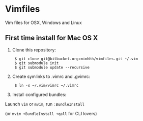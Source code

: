 Vimfiles
========

Vim files for OSX, Windows and Linux

## First time install for Mac OS X
1. Clone this repository:

        $ git clone git@bitbucket.org:minhhh/vimfiles.git ~/.vim
        $ git submodule init
        $ git submodule update --recursive

2. Create symlinks to .vimrc and .gvimrc:

        $ ln -s ~/.vim/vimrc ~/.vimrc

3. Install configured bundles:

Launch `vim` or `mvim`, run `:BundleInstall`

(or `mvim +BundleInstall +qall` for CLI lovers)

